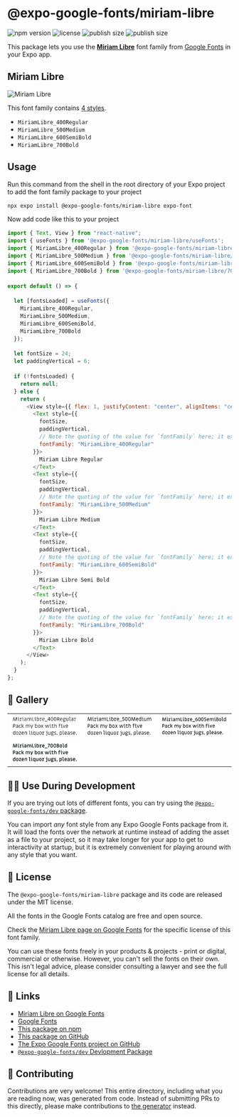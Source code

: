 # @expo-google-fonts/miriam-libre

![npm version](https://flat.badgen.net/npm/v/@expo-google-fonts/miriam-libre)
![license](https://flat.badgen.net/github/license/expo/google-fonts)
![publish size](https://flat.badgen.net/packagephobia/install/@expo-google-fonts/miriam-libre)
![publish size](https://flat.badgen.net/packagephobia/publish/@expo-google-fonts/miriam-libre)

This package lets you use the [**Miriam Libre**](https://fonts.google.com/specimen/Miriam+Libre) font family from [Google Fonts](https://fonts.google.com/) in your Expo app.

## Miriam Libre

![Miriam Libre](./font-family.png)

This font family contains [4 styles](#-gallery).

- `MiriamLibre_400Regular`
- `MiriamLibre_500Medium`
- `MiriamLibre_600SemiBold`
- `MiriamLibre_700Bold`

## Usage

Run this command from the shell in the root directory of your Expo project to add the font family package to your project

```sh
npx expo install @expo-google-fonts/miriam-libre expo-font
```

Now add code like this to your project

```js
import { Text, View } from "react-native";
import { useFonts } from '@expo-google-fonts/miriam-libre/useFonts';
import { MiriamLibre_400Regular } from '@expo-google-fonts/miriam-libre/400Regular';
import { MiriamLibre_500Medium } from '@expo-google-fonts/miriam-libre/500Medium';
import { MiriamLibre_600SemiBold } from '@expo-google-fonts/miriam-libre/600SemiBold';
import { MiriamLibre_700Bold } from '@expo-google-fonts/miriam-libre/700Bold';

export default () => {

  let [fontsLoaded] = useFonts({
    MiriamLibre_400Regular, 
    MiriamLibre_500Medium, 
    MiriamLibre_600SemiBold, 
    MiriamLibre_700Bold
  });

  let fontSize = 24;
  let paddingVertical = 6;

  if (!fontsLoaded) {
    return null;
  } else {
    return (
      <View style={{ flex: 1, justifyContent: "center", alignItems: "center" }}>
        <Text style={{
          fontSize,
          paddingVertical,
          // Note the quoting of the value for `fontFamily` here; it expects a string!
          fontFamily: "MiriamLibre_400Regular"
        }}>
          Miriam Libre Regular
        </Text>
        <Text style={{
          fontSize,
          paddingVertical,
          // Note the quoting of the value for `fontFamily` here; it expects a string!
          fontFamily: "MiriamLibre_500Medium"
        }}>
          Miriam Libre Medium
        </Text>
        <Text style={{
          fontSize,
          paddingVertical,
          // Note the quoting of the value for `fontFamily` here; it expects a string!
          fontFamily: "MiriamLibre_600SemiBold"
        }}>
          Miriam Libre Semi Bold
        </Text>
        <Text style={{
          fontSize,
          paddingVertical,
          // Note the quoting of the value for `fontFamily` here; it expects a string!
          fontFamily: "MiriamLibre_700Bold"
        }}>
          Miriam Libre Bold
        </Text>
      </View>
    );
  }
};
```

## 🔡 Gallery


||||
|-|-|-|
|![MiriamLibre_400Regular](./400Regular/MiriamLibre_400Regular.ttf.png)|![MiriamLibre_500Medium](./500Medium/MiriamLibre_500Medium.ttf.png)|![MiriamLibre_600SemiBold](./600SemiBold/MiriamLibre_600SemiBold.ttf.png)||
|![MiriamLibre_700Bold](./700Bold/MiriamLibre_700Bold.ttf.png)||||


## 👩‍💻 Use During Development

If you are trying out lots of different fonts, you can try using the [`@expo-google-fonts/dev` package](https://github.com/expo/google-fonts/tree/master/font-packages/dev#readme).

You can import _any_ font style from any Expo Google Fonts package from it. It will load the fonts over the network at runtime instead of adding the asset as a file to your project, so it may take longer for your app to get to interactivity at startup, but it is extremely convenient for playing around with any style that you want.


## 📖 License

The `@expo-google-fonts/miriam-libre` package and its code are released under the MIT license.

All the fonts in the Google Fonts catalog are free and open source.

Check the [Miriam Libre page on Google Fonts](https://fonts.google.com/specimen/Miriam+Libre) for the specific license of this font family.

You can use these fonts freely in your products & projects - print or digital, commercial or otherwise. However, you can't sell the fonts on their own. This isn't legal advice, please consider consulting a lawyer and see the full license for all details.

## 🔗 Links

- [Miriam Libre on Google Fonts](https://fonts.google.com/specimen/Miriam+Libre)
- [Google Fonts](https://fonts.google.com/)
- [This package on npm](https://www.npmjs.com/package/@expo-google-fonts/miriam-libre)
- [This package on GitHub](https://github.com/expo/google-fonts/tree/master/font-packages/miriam-libre)
- [The Expo Google Fonts project on GitHub](https://github.com/expo/google-fonts)
- [`@expo-google-fonts/dev` Devlopment Package](https://github.com/expo/google-fonts/tree/master/font-packages/dev)

## 🤝 Contributing

Contributions are very welcome! This entire directory, including what you are reading now, was generated from code. Instead of submitting PRs to this directly, please make contributions to [the generator](https://github.com/expo/google-fonts/tree/master/packages/generator) instead.
